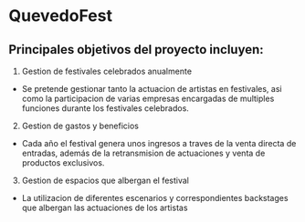 ﻿# QuevedoFest

## Principales objetivos del proyecto incluyen:

1. Gestion de festivales celebrados anualmente

* Se pretende gestionar tanto la actuacion de artistas en festivales, asi como la participacion de varias empresas encargadas de multiples funciones durante los festivales celebrados.
 

2. Gestion de gastos y beneficios

* Cada año el festival genera unos ingresos a traves de la venta directa de entradas, además de la retransmision de actuaciones y venta de productos exclusivos.

3. Gestion de espacios que albergan el festival

* La utilizacion de diferentes escenarios y correspondientes backstages que albergan las actuaciones de los artistas 
 


 
